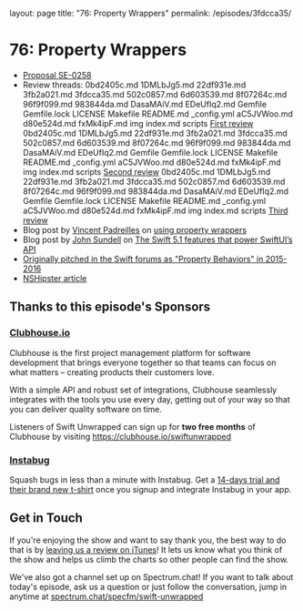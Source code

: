 layout: page
title: "76: Property Wrappers"
permalink: /episodes/3fdcca35/

# 76: Property Wrappers

* [Proposal SE-0258](https://github.com/apple/swift-evolution/blob/master/proposals/0258-property-wrappers.md)
* Review threads:
 0bd2405c.md 1DMLbJg5.md 22df931e.md 3fb2a021.md 3fdcca35.md 502c0857.md 6d603539.md 8f07264c.md 96f9f099.md 983844da.md DasaMAiV.md EDeUfIq2.md Gemfile Gemfile.lock LICENSE Makefile README.md _config.yml aC5JVWoo.md d80e524d.md fxMk4ipF.md img index.md scripts [First review](https://forums.swift.org/t/se-0258-property-delegates/23139)
 0bd2405c.md 1DMLbJg5.md 22df931e.md 3fb2a021.md 3fdcca35.md 502c0857.md 6d603539.md 8f07264c.md 96f9f099.md 983844da.md DasaMAiV.md EDeUfIq2.md Gemfile Gemfile.lock LICENSE Makefile README.md _config.yml aC5JVWoo.md d80e524d.md fxMk4ipF.md img index.md scripts [Second review](https://forums.swift.org/t/se-0258-property-wrappers-second-review/25843)
 0bd2405c.md 1DMLbJg5.md 22df931e.md 3fb2a021.md 3fdcca35.md 502c0857.md 6d603539.md 8f07264c.md 96f9f099.md 983844da.md DasaMAiV.md EDeUfIq2.md Gemfile Gemfile.lock LICENSE Makefile README.md _config.yml aC5JVWoo.md d80e524d.md fxMk4ipF.md img index.md scripts [Third review](https://forums.swift.org/t/se-0258-property-wrappers-third-review/26399)
* Blog post by [Vincent Padreilles](https://twitter.com/v_pradeilles) on [using property wrappers](https://gist.github.com/vincent-pradeilles/875c9dd165542912f3803f8e01b3e15e)
* Blog post by [John Sundell](https://twitter.com/johnsundell) on [The Swift 5.1 features that power SwiftUI’s API](https://www.swiftbysundell.com/posts/the-swift-51-features-that-power-swiftuis-api#property-wrappers)
* [Originally pitched in the Swift forums as "Property Behaviors" in 2015-2016](https://github.com/apple/swift-evolution/blob/master/proposals/0030-property-behavior-decls.md)
* [NSHipster article](https://nshipster.com/propertywrapper/)

## Thanks to this episode's Sponsors

### [Clubhouse.io](https://clubhouse.io/swiftunwrapped)

Clubhouse is the first project management platform for software development that brings everyone together so that teams can focus on what matters – creating products their customers love. 

With a simple API and robust set of integrations, Clubhouse seamlessly integrates with the tools you use every day, getting out of your way so that you can deliver quality software on time. 

Listeners of Swift Unwrapped can sign up for **two free months** of Clubhouse by visiting https://clubhouse.io/swiftunwrapped 

### [Instabug](https://instabug.com/swift?utm_source=swift&utm_medium=podcasts&utm_campaign=swiftunwrapped-podcasts-q319-July)

Squash bugs in less than a minute with Instabug. Get a [14-days trial and their brand new t-shirt](https://instabug.com/swift?utm_source=swift&utm_medium=podcasts&utm_campaign=swiftunwrapped-podcasts-q319-July) once you signup and integrate Instabug in your app.

## Get in Touch

If you're enjoying the show and want to say thank you, the best way to do that is by [leaving us a review on iTunes](https://itunes.apple.com/us/podcast/swift-unwrapped/id1209817203?mt=2)! It lets us know what you think of the show and helps us climb the charts so other people can find the show.

We've also got a channel set up on Spectrum.chat! If you want to talk about today's episode, ask us a question or just follow the conversation, jump in anytime at [spectrum.chat/specfm/swift-unwrapped](https://spectrum.chat/specfm/swift-unwrapped)
